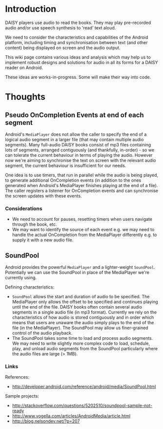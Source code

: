 # Introduction #

DAISY players use audio to read the books. They may play pre-recorded audio and/or use speech synthesis to 'read' text aloud.

We need to consider the characteristics and capabilities of the Android platform, including timing and synchronisation between text (and other content) being displayed on screen and the audio output.

This wiki page contains various ideas and analysis which may help us to implement robust designs and solutions for audio in all its forms for a DAISY reader on Android.

These ideas are works-in-progress. Some will make their way into code.

# Thoughts #
## Pseudo OnCompletion Events at end of each segment ##
Android's `MediaPlayer` does not allow the caller to specify the end of a logical audio segment in a larger file (that may contain multiple audio segments). Many full-audio DAISY books consist of mp3 files containing lots of segments, arranged contiguously (and thankfully, in-order) - so we can tolerate the current behaviour in terms of playing the audio. However now we're aiming to synchronise the text on screen with the relevant audio segment, the current behaviour is insufficient for our needs.

One idea is to use timers, that run in parallel while the audio is being played, to generate additional OnCompletion events (in addition to the ones generated when Android's MediaPlayer finishes playing at the end of a file). The caller registers a listener for OnCompletion events and can synchronise the screen updates with these events.

### Considerations ###
  * We need to account for pauses, resetting timers when users navigate through the book, etc.
  * We may want to identify the source of each event e.g. we may need to handle the actual OnCompletion from the MediaPlayer differently e.g. to supply it with a new audio file.

## SoundPool ##
Android provides the powerful `MediaPlayer` and a lighter-weight `SoundPool`. Potentially we can use the SoundPool in place of the MediaPlayer we're currently using.

Defining characteristics:
  * `SoundPool` allows the start and duration of audio to be specified. The MediaPlayer only allows the offset to be specified and continues playing until the end of the file. DAISY books often contain several audio segments in a single audio file (in mp3 format). Currently we rely on the characteristics of how audio is stored contiguously and in order which means that users are unaware the audio simply plays to the end of the file (in the MediaPlayer). The SoundPool may allow us finer-grained control of the audio playback.
  * The SoundPool takes some time to load and process audio segments. We may need to write slightly more complex code to load, schedule, play, and unload audio segments from the SoundPool particularly where the audio files are large (> 1MB).

### Links ###
References:
  * http://developer.android.com/reference/android/media/SoundPool.html

Sample projects:
  * http://stackoverflow.com/questions/5202510/soundpool-sample-not-ready
  * http://www.vogella.com/articles/AndroidMedia/article.html
  * http://blog.nelsondev.net/?p=207